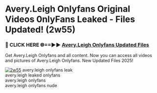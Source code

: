 # Avery.Leigh Onlyfans Original Videos 0nlyFans Leaked - Files Updated! (2w55)

<h3>🔴 CLICK HERE 🌐==►► <a href="https://tinyurl.com/2jnfzry5" rel="nofollow">Avery.Leigh Onlyfans Updated Files</a></h3>

Get Avery.Leigh Onlyfans and all content. Now you can access all videos and pictures of Avery.Leigh Onlyfans. New Updated Files 2025!

[![2w55](https://i.imgur.com/GyGTBgg.gif)](https://tinyurl.com/2jnfzry5)
avery.leigh onlyfans leak<br>
avery.leigh leaked onlyfans<br>
avery.leigh onlyfans<br>
avery.leigh onlyfans nude